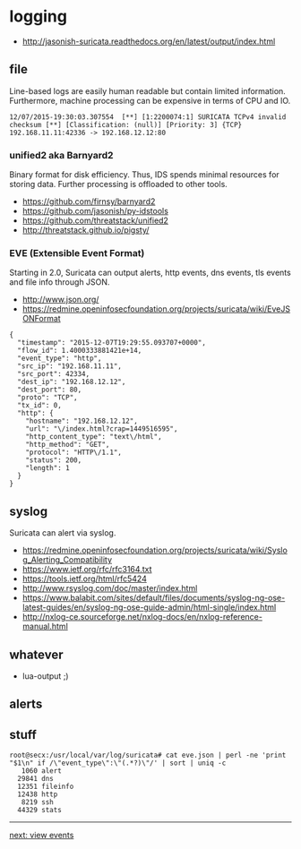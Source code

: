 # logging

 * http://jasonish-suricata.readthedocs.org/en/latest/output/index.html

## file

Line-based logs are easily human readable but contain limited information. Furthermore, machine processing can be expensive in terms of CPU and IO.

```
12/07/2015-19:30:03.307554  [**] [1:2200074:1] SURICATA TCPv4 invalid checksum [**] [Classification: (null)] [Priority: 3] {TCP} 192.168.11.11:42336 -> 192.168.12.12:80
```

### unified2 aka Barnyard2

Binary format for disk efficiency. Thus, IDS spends minimal resources for storing data. Further processing is offloaded to other tools.

 * https://github.com/firnsy/barnyard2
 * https://github.com/jasonish/py-idstools
 * https://github.com/threatstack/unified2
 * http://threatstack.github.io/pigsty/

### EVE (Extensible Event Format)

Starting in 2.0, Suricata can output alerts, http events, dns events, tls events and file info through JSON.

 * http://www.json.org/
 * https://redmine.openinfosecfoundation.org/projects/suricata/wiki/EveJSONFormat

```
{
  "timestamp": "2015-12-07T19:29:55.093707+0000",
  "flow_id": 1.4000333881421e+14,
  "event_type": "http",
  "src_ip": "192.168.11.11",
  "src_port": 42334,
  "dest_ip": "192.168.12.12",
  "dest_port": 80,
  "proto": "TCP",
  "tx_id": 0,
  "http": {
    "hostname": "192.168.12.12",
    "url": "\/index.html?crap=1449516595",
    "http_content_type": "text\/html",
    "http_method": "GET",
    "protocol": "HTTP\/1.1",
    "status": 200,
    "length": 1
  }
}
```

## syslog

Suricata can alert via syslog.

 * https://redmine.openinfosecfoundation.org/projects/suricata/wiki/Syslog_Alerting_Compatibility
 * https://www.ietf.org/rfc/rfc3164.txt
 * https://tools.ietf.org/html/rfc5424
 * http://www.rsyslog.com/doc/master/index.html
 * https://www.balabit.com/sites/default/files/documents/syslog-ng-ose-latest-guides/en/syslog-ng-ose-guide-admin/html-single/index.html
 * http://nxlog-ce.sourceforge.net/nxlog-docs/en/nxlog-reference-manual.html

## whatever

 * lua-output ;)

## alerts

## stuff

```
root@secx:/usr/local/var/log/suricata# cat eve.json | perl -ne 'print "$1\n" if /\"event_type\":\"(.*?)\"/' | sort | uniq -c
   1060 alert
  29841 dns
  12351 fileinfo
  12438 http
   8219 ssh
  44329 stats
```

----

[next: view events](/suricata/day_intro/EveView.md)
